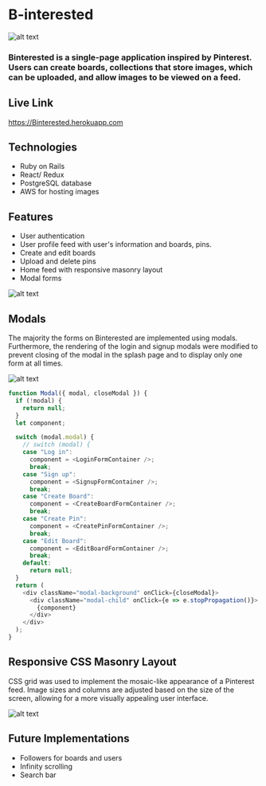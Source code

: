 
# B-interested
![alt text](https://github.com/binonguyen1090/Pinterest-clone/blob/master/app/assets/images/session_logo.png)

### Binterested is a single-page application inspired by Pinterest. Users can create boards, collections that store images, which can be uploaded, and allow images to be viewed on a feed. 

## Live Link
https://Binterested.herokuapp.com


## Technologies

* Ruby on Rails
* React/ Redux
* PostgreSQL database
* AWS for hosting images


## Features
* User authentication
* User profile feed with user's information and boards, pins.
* Create and edit boards
* Upload and delete pins
* Home feed with responsive masonry layout
* Modal forms

![alt text](https://github.com/binonguyen1090/Pinterest-clone/blob/master/app/assets/images/edituser.png)

## Modals
The majority the forms on Binterested are implemented using modals. Furthermore, the rendering of the login and signup modals were modified to prevent closing of the modal in the splash page and to display only one form at all times.

![alt text](https://github.com/binonguyen1090/Pinterest-clone/blob/master/app/assets/images/modal.png)

```javascript
function Modal({ modal, closeModal }) {
  if (!modal) {
    return null;
  }
  let component;

  switch (modal.modal) {
    // switch (modal) {
    case "Log in":
      component = <LoginFormContainer />;
      break;
    case "Sign up":
      component = <SignupFormContainer />;
      break;
    case "Create Board":
      component = <CreateBoardFormContainer />;
      break;
    case "Create Pin":
      component = <CreatePinFormContainer />;
      break;
    case "Edit Board":
      component = <EditBoardFormContainer />;
      break;
    default:
      return null;
  }
  return (
    <div className="modal-background" onClick={closeModal}>
      <div className="modal-child" onClick={e => e.stopPropagation()}>
        {component}
      </div>
    </div>
  );
}

```

## Responsive CSS Masonry Layout
CSS grid was used to implement the mosaic-like appearance of a Pinterest feed. Image sizes and columns are adjusted based on the size of the screen, allowing for a more visually appealing user interface.

![alt text](https://github.com/binonguyen1090/Pinterest-clone/blob/master/app/assets/images/reponsivecss.png)

## Future Implementations
* Followers for boards and users
* Infinity scrolling
* Search bar

